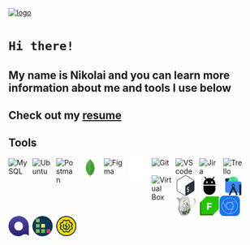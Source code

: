 [![logo](https://i.ibb.co/mttg51Q/logo.gif "nikolaiqa")](https://github.com/nikolaiqa)

# **`Hi there!`**
 
## My name is Nikolai and you can learn more information about me and tools I use below

## Сheck out my [resume](https://drive.google.com/file/d/13ccjGmmKePU6CzG8RiyijSYLzqPSi40-/view?usp=sharing "ru-version")

## Tools  


<a href="https://github.com/nikolaiqa/MySQL"><img align="left" alt="MySQL" title="MySQL" width="40px" style="padding-right:7px;" src="https://www.vectorlogo.zone/logos/mysql/mysql-icon.svg"></a>

<a href="https://github.com/nikolaiqa/Ubuntu/blob/main/Task%201%20(pwd%2C%20ls%2C%20mkdir%2C%20mv%2C%20rm).md"><img align="left" alt="Ubuntu" title="Ubuntu" width="40px" style="padding-right:7px;" src="https://www.vectorlogo.zone/logos/ubuntu/ubuntu-icon.svg"></a>

<a href="https://github.com/nikolaiqa"><img align="left" alt="Postman" title="Postman" width="40px" style="padding-right:7px;" src="https://www.vectorlogo.zone/logos/getpostman/getpostman-icon.svg"></a>

<a href="https://github.com/nikolaiqa"><img align="left" alt="MongoDB" title="MongoDB" width="40px" style="padding-right:7px;" src="./Sourses/mongodb-original.svg"></a>

<a href="https://github.com/nikolaiqa"><img align="left" alt="Figma" title="Figma" width="40px" style="padding-right:7px;" src="https://www.vectorlogo.zone/logos/figma/figma-icon.svg"></a>

<a href="https://github.com/nikolaiqa?tab=repositories"><img align="left" alt="GitHub" title="GitHub" width="40px" style="padding-right:7px;" src="./Sourses/github-mark-white.svg"></a>

<a href="https://github.com/nikolaiqa"><img align="left" alt="Git" title="Git" width="40px" style="padding-right:7px;" src="https://www.vectorlogo.zone/logos/git-scm/git-scm-icon.svg"></a>

<a href="https://github.com/nikolaiqa"><img align="left" alt="VS code" title="VS code" width="40px" style="padding-right:7px;" src="https://cdn.jsdelivr.net/gh/devicons/devicon/icons/vscode/vscode-original.svg"></a>

<a href="https://github.com/nikolaiqa"><img align="left" alt="Jira" title="Jira" width="40px" style="padding-right:7px;" src="https://www.vectorlogo.zone/logos/atlassian_jira/atlassian_jira-icon.svg"></a>

<a href="https://github.com/nikolaiqa"><img align="left" alt="Trello" title="Trello" width="40px" style="padding-right:7px;" src="https://www.vectorlogo.zone/logos/trello/trello-icon.svg"></a>

<a href="https://github.com/nikolaiqa"><img align="left" alt="Virtual Box" title="Virtual Box" width="40px" style="padding-right:7px;" src="https://www.vectorlogo.zone/logos/virtualbox/virtualbox-icon.svg"></a>

<a href="https://github.com/nikolaiqa/Ubuntu/blob/main/Task%202%20(echo%2C%20nano%2C%20cat%2C%20vim%2C%20grep).md"><img align="left" alt="Bash" title="Bash" width="40px" style="padding-right:7px;" src="./Sourses/Bash_Logo_Colored.svg"></a>

<a href="https://github.com/nikolaiqa"><img align="left" alt="ADB" title="ADB" width="40px" style="padding-right:7px;" src="./Sourses/adb.svg"></a>

<a href="https://github.com/nikolaiqa"><img align="left" alt="Android Studio" title="Android Studio" width="40px" style="padding-right:7px;" src="./Sourses/androidstudio-original.svg"></a>
</br>
</br>

<a href="https://github.com/nikolaiqa"><img align="left" alt="Charles Proxy" title="Charles Proxy" width="40px" style="padding-right:7px;" src="./Sourses/charlesproxyicon.svg"></a> 

<a href="https://github.com/nikolaiqa"><img align="left" alt="Fiddler" title="Fiddler" width="40px" sstyle="padding-right:7px;" src="./Sourses/Fiddler-Everywhere.png"></a>

<a href="https://github.com/nikolaiqa"><img align="left" alt="DevTools" title="DevTools" width="40px" style="padding-right:7px;" src="./Sourses/chrome-devtools-icon-256x256-s41ravx1.png"></a> 

<a href="https://github.com/nikolaiqa"><img align="left" alt="Qase" title="Qase" width="40px" style="padding-right:7px;" src="./Sourses/qase.png"></a> 

<a href="https://github.com/nikolaiqa"><img align="left" alt="TestRail" title="TestRail" width="40px" style="padding-right:7px;" src="./Sourses/TestRail.png"></a> 

<a href="https://github.com/nikolaiqa"><img align="left" alt="SoapUI" title="SoapUI" width="40px" style="padding-right:7px;" src="./Sourses/SoapUI.svg"></a>